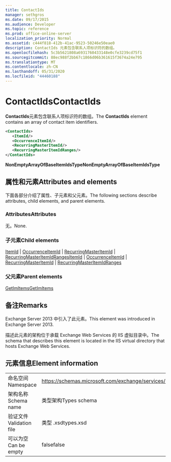 ```yaml
---
title: ContactIds
manager: sethgros
ms.date: 09/17/2015
ms.audience: Developer
ms.topic: reference
ms.prod: office-online-server
localization_priority: Normal
ms.assetid: c444f818-412b-41ac-9523-50246e50eae0
description: ContactIds 元素包含联系人项标识符的数组。
ms.openlocfilehash: 5c3b5621808a6931760433148e0cfe3239cd75f1
ms.sourcegitcommit: 88ec988f2bb67c1866d06b361615f3674a24e795
ms.translationtype: MT
ms.contentlocale: zh-CN
ms.lasthandoff: 05/31/2020
ms.locfileid: "44460188"
---
```

# <a name="contactids"></a><span data-ttu-id="60ae2-103">ContactIds</span><span class="sxs-lookup"><span data-stu-id="60ae2-103">ContactIds</span></span>

<span data-ttu-id="60ae2-104">**ContactIds**元素包含联系人项标识符的数组。</span><span class="sxs-lookup"><span data-stu-id="60ae2-104">The **ContactIds** element contains an array of contact item identifiers.</span></span> 
  
```XML
<ContactIds>
   <ItemId/>
   <OccurrenceItemId/>
   <RecurringMasterItemId/>
   <RecurringMasterItemIdRanges/>
</ContactIds>
```

 <span data-ttu-id="60ae2-105">**NonEmptyArrayOfBaseItemIdsType**</span><span class="sxs-lookup"><span data-stu-id="60ae2-105">**NonEmptyArrayOfBaseItemIdsType**</span></span>
## <a name="attributes-and-elements"></a><span data-ttu-id="60ae2-106">属性和元素</span><span class="sxs-lookup"><span data-stu-id="60ae2-106">Attributes and elements</span></span>

<span data-ttu-id="60ae2-107">下面各部分介绍了属性、子元素和父元素。</span><span class="sxs-lookup"><span data-stu-id="60ae2-107">The following sections describe attributes, child elements, and parent elements.</span></span>
  
### <a name="attributes"></a><span data-ttu-id="60ae2-108">Attributes</span><span class="sxs-lookup"><span data-stu-id="60ae2-108">Attributes</span></span>

<span data-ttu-id="60ae2-109">无。</span><span class="sxs-lookup"><span data-stu-id="60ae2-109">None.</span></span>
  
### <a name="child-elements"></a><span data-ttu-id="60ae2-110">子元素</span><span class="sxs-lookup"><span data-stu-id="60ae2-110">Child elements</span></span>

<span data-ttu-id="60ae2-111">[ItemId](itemid.md)  | [OccurrenceItemId](occurrenceitemid.md)  | [RecurringMasterItemId](recurringmasteritemid.md)  | [RecurringMasterItemIdRanges](recurringmasteritemidranges.md)</span><span class="sxs-lookup"><span data-stu-id="60ae2-111">[ItemId](itemid.md) | [OccurrenceItemId](occurrenceitemid.md) | [RecurringMasterItemId](recurringmasteritemid.md) | [RecurringMasterItemIdRanges](recurringmasteritemidranges.md)</span></span>
  
### <a name="parent-elements"></a><span data-ttu-id="60ae2-112">父元素</span><span class="sxs-lookup"><span data-stu-id="60ae2-112">Parent elements</span></span>

[<span data-ttu-id="60ae2-113">GetImItems</span><span class="sxs-lookup"><span data-stu-id="60ae2-113">GetImItems</span></span>](getimitems.md)
  
## <a name="remarks"></a><span data-ttu-id="60ae2-114">备注</span><span class="sxs-lookup"><span data-stu-id="60ae2-114">Remarks</span></span>

<span data-ttu-id="60ae2-115">Exchange Server 2013 中引入了此元素。</span><span class="sxs-lookup"><span data-stu-id="60ae2-115">This element was introduced in Exchange Server 2013.</span></span>
  
<span data-ttu-id="60ae2-116">描述此元素的架构位于承载 Exchange Web Services 的 IIS 虚拟目录中。</span><span class="sxs-lookup"><span data-stu-id="60ae2-116">The schema that describes this element is located in the IIS virtual directory that hosts Exchange Web Services.</span></span>
  
## <a name="element-information"></a><span data-ttu-id="60ae2-117">元素信息</span><span class="sxs-lookup"><span data-stu-id="60ae2-117">Element information</span></span>

|||
|:-----|:-----|
|<span data-ttu-id="60ae2-118">命名空间</span><span class="sxs-lookup"><span data-stu-id="60ae2-118">Namespace</span></span>  <br/> |https://schemas.microsoft.com/exchange/services/2006/types  <br/> |
|<span data-ttu-id="60ae2-119">架构名称</span><span class="sxs-lookup"><span data-stu-id="60ae2-119">Schema name</span></span>  <br/> |<span data-ttu-id="60ae2-120">类型架构</span><span class="sxs-lookup"><span data-stu-id="60ae2-120">Types schema</span></span>  <br/> |
|<span data-ttu-id="60ae2-121">验证文件</span><span class="sxs-lookup"><span data-stu-id="60ae2-121">Validation file</span></span>  <br/> |<span data-ttu-id="60ae2-122">类型 .xsd</span><span class="sxs-lookup"><span data-stu-id="60ae2-122">types.xsd</span></span>  <br/> |
|<span data-ttu-id="60ae2-123">可以为空</span><span class="sxs-lookup"><span data-stu-id="60ae2-123">Can be empty</span></span>  <br/> |<span data-ttu-id="60ae2-124">false</span><span class="sxs-lookup"><span data-stu-id="60ae2-124">false</span></span>  <br/> |
   

